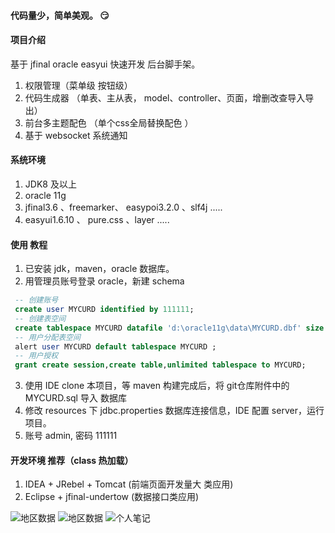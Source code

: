 #### **代码量少，简单美观。** :smirk:

#### 项目介绍

基于 jfinal oracle easyui 快速开发 后台脚手架。 

1. 权限管理（菜单级 按钮级）
2. 代码生成器 （单表、主从表， model、controller、页面，增删改查导入导出）
3. 前台多主题配色  （单个css全局替换配色 ）
4. 基于 websocket 系统通知


#### 系统环境
1. JDK8 及以上
2. oracle 11g
3. jfinal3.6 、freemarker、 easypoi3.2.0 、slf4j .....
4. easyui1.6.10 、 pure.css 、layer .....

#### 使用 教程
1. 已安装 jdk，maven，oracle 数据库。
2. 用管理员账号登录 oracle，新建 schema
```sql
 -- 创建账号 
 create user MYCURD identified by 111111;  
 -- 创建表空间 
 create tablespace MYCURD datafile 'd:\oracle11g\data\MYCURD.dbf' size 1024m;
 -- 用户分配表空间
 alert user MYCURD default tablespace MYCURD ;
 -- 用户授权
 grant create session,create table,unlimited tablespace to MYCURD;
``` 
3. 使用 IDE clone 本项目，等 maven 构建完成后，将 git仓库附件中的 MYCURD.sql 导入 数据库
2. 修改 resources 下 jdbc.properties 数据库连接信息，IDE 配置 server，运行项目。
3. 账号 admin, 密码 111111

#### 开发环境 推荐（class 热加载）
1. IDEA + JRebel + Tomcat     (前端页面开发量大 类应用)
2. Eclipse + jfinal-undertow  (数据接口类应用)

![地区数据](https://images.gitee.com/uploads/images/2019/0114/155356_0f52929d_608004.png "region.png")
![地区数据](https://images.gitee.com/uploads/images/2019/0114/155214_6caee02d_608004.png "pro.png")
![个人笔记](https://images.gitee.com/uploads/images/2019/0114/155346_0d524b46_608004.png "note.png")


